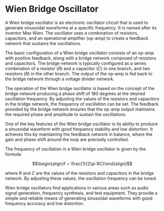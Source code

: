 # Wien Bridge Oscillator

A Wien bridge oscillator is an electronic oscillator circuit that is used to generate sinusoidal waveforms at a specific frequency. It is named after its inventor Max Wien. The oscillator uses a combination of resistors, capacitors, and an operational amplifier (op-amp) to create a feedback network that sustains the oscillations.

The basic configuration of a Wien bridge oscillator consists of an op-amp with positive feedback, along with a bridge network composed of resistors and capacitors. The bridge network is typically configured as a series combination of a resistor ($R$) and a capacitor ($C$) in one branch, and two resistors ($R$) in the other branch. The output of the op-amp is fed back to the bridge network through a voltage divider network.

The operation of the Wien bridge oscillator is based on the concept of the bridge network producing a phase shift of 180 degrees at the desired oscillation frequency. By adjusting the values of the resistors and capacitors in the bridge network, the frequency of oscillation can be set. The feedback provided by the bridge network ensures that the op-amp output maintains the required phase and amplitude to sustain the oscillations.

One of the key features of the Wien bridge oscillator is its ability to produce a sinusoidal waveform with good frequency stability and low distortion. It achieves this by maintaining the feedback network in balance, where the gain and phase shift around the loop are precisely controlled.

The frequency of oscillation in a Wien bridge oscillator is given by the formula:

$$\begin{align}f = \frac{1}{2\pi RC}\end{align}$$

where $R$ and $C$ are the values of the resistors and capacitors in the bridge network. By adjusting these values, the oscillation frequency can be tuned.

Wien bridge oscillators find applications in various areas such as audio signal generation, frequency synthesis, and test equipment. They provide a simple and reliable means of generating sinusoidal waveforms with good frequency accuracy and low distortion.
